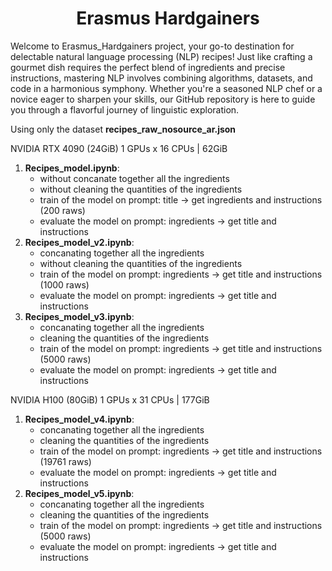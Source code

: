 <h1 align="center">Erasmus Hardgainers</h1>

Welcome to Erasmus_Hardgainers project, your go-to destination for delectable natural language processing (NLP) recipes! Just like crafting a gourmet dish requires the perfect blend of ingredients and precise instructions, mastering NLP involves combining algorithms, datasets, and code in a harmonious symphony. Whether you're a seasoned NLP chef or a novice eager to sharpen your skills, our GitHub repository is here to guide you through a flavorful journey of linguistic exploration.

Using only the dataset **recipes_raw_nosource_ar.json**

NVIDIA RTX 4090 (24GiB) 1 GPUs x 16 CPUs | 62GiB
1. **Recipes_model.ipynb**:
   - without concanate together all the ingredients
   - without cleaning the quantities of the ingredients
   - train of the model on prompt: title -> get ingredients and instructions (200 raws)
   - evaluate the model on prompt: ingredients -> get title and instructions
2. **Recipes_model_v2.ipynb**:
   - concanating together all the ingredients
   - without cleaning the quantities of the ingredients
   - train of the model on prompt: ingredients -> get title and instructions (1000 raws)
   - evaluate the model on prompt: ingredients -> get title and instructions
3. **Recipes_model_v3.ipynb**:
   - concanating together all the ingredients
   - cleaning the quantities of the ingredients
   - train of the model on prompt: ingredients -> get title and instructions (5000 raws)
   - evaluate the model on prompt: ingredients -> get title and instructions

NVIDIA H100 (80GiB) 1 GPUs x 31 CPUs | 177GiB
1. **Recipes_model_v4.ipynb**:
   - concanating together all the ingredients
   - cleaning the quantities of the ingredients
   - train of the model on prompt: ingredients -> get title and instructions (19761 raws)
   - evaluate the model on prompt: ingredients -> get title and instructions
2. **Recipes_model_v5.ipynb**:
   - concanating together all the ingredients
   - cleaning the quantities of the ingredients
   - train of the model on prompt: ingredients -> get title and instructions (5000 raws)
   - evaluate the model on prompt: ingredients -> get title and instructions
